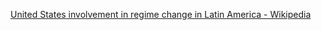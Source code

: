 ﻿[United States involvement in regime change in Latin America - Wikipedia](https://en.wikipedia.org/wiki/United_States_involvement_in_regime_change_in_Latin_America)